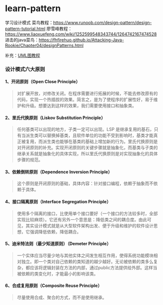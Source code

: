 # learn-pattern
学习设计模式
菜鸟教程：https://www.runoob.com/design-pattern/design-pattern-tutorial.html
廖雪峰教程：https://www.liaoxuefeng.com/wiki/1252599548343744/1264742167474528
进击的java菜鸟：https://fhfirehuo.github.io/Attacking-Java-Rookie/Chapter04/designPatterns.html

补充：[UML图教程](https://cloud.tencent.com/developer/article/1684161)

### 设计模式六大原则

#### 1、开闭原则（Open Close Principle）

>对扩展开放，对修改关闭。在程序需要进行拓展的时候，不能去修改原有的代码，实现一个热插拔的效果。简言之，是为了使程序的扩展性好，易于维护和升级。想要达到这样的效果，我们需要使用接口和抽象类。

#### 2、里氏代换原则（Liskov Substitution Principle）

>任何基类可以出现的地方，子类一定可以出现。LSP 是继承复用的基石，只有当派生类可以替换掉基类，且软件单位的功能不受到影响时，基类才能真正被复用，而派生类也能够在基类的基础上增加新的行为。里氏代换原则是对开闭原则的补充。实现开闭原则的关键步骤就是抽象化，而基类与子类的继承关系就是抽象化的具体实现，所以里氏代换原则是对实现抽象化的具体步骤的规范。

#### 3、依赖倒转原则（Dependence Inversion Principle）

>这个原则是开闭原则的基础，具体内容：针对接口编程，依赖于抽象而不依赖于具体。

#### 4、接口隔离原则（Interface Segregation Principle）

>使用多个隔离的接口，比使用单个接口要好（一个接口的方法较多时，全部实现比较麻烦）。它还有另外一个意思是：降低类之间的耦合度。由此可见，其实设计模式就是从大型软件架构出发、便于升级和维护的软件设计思想，它强调降低依赖，降低耦合。

#### 5、迪米特法则（最少知道原则）（Demeter Principle）

>一个实体应当尽量少地与其他实体之间发生相互作用，使得系统功能模块相对独立。即一个类对自己依赖的类知道的越少越好。无论被依赖的类多么复杂，都应该将逻辑封装在方法的内部，通过public方法提供给外部。这样当被依赖的类变化时，才能最小的影响该类。

#### 6、合成复用原则（Composite Reuse Principle）

>尽量使用合成、聚合的方式，而不是使用继承。
